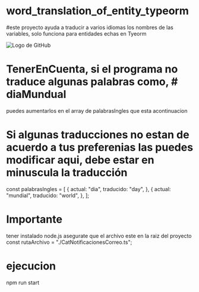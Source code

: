 # word_translation_of_entity_typeorm

#este proyecto ayuda a traducir a varios idiomas  los nombres de las variables, solo funciona para entidades echas en Tyeorm

![Logo de GitHub](https://firebasestorage.googleapis.com/v0/b/proyectopis-39473.appspot.com/o/imagen_2023-06-02_104514892.png?alt=media&token=53817e8c-2106-4c89-a7e2-f2403adfbe54&_gl=1*1col4xa*_ga*NjY3ODAwMjg1LjE2ODQyNjcxMjg.*_ga_CW55HF8NVT*MTY4NTcyMDU5My4xNi4xLjE2ODU3MjA3MTkuMC4wLjA.)

# TenerEnCuenta, si el programa no traduce algunas palabras  como, # diaMundual
 puedes aumentarlos en el array de palabrasIngles que esta acontinuacion

# Si algunas traducciones no estan de acuerdo a tus preferenias las puedes modificar aqui, debe estar en minuscula la traducción
 const palabrasIngles = [
      {
        actual: "dia",
        traducido: "day",
      },
      {
        actual: "mundial",
        traducido: "world",
      },
    ];

# Importante
tener instalado node.js
asegurate que el archivo este en la raiz del proyecto
const rutaArchivo = "./CatNotificacionesCorreo.ts";
# ejecucion
npm run start


